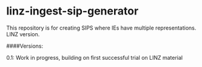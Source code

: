 linz-ingest-sip-generator
==================

This repository is for creating SIPS where IEs have multiple
representations. LINZ version. 

####Versions:

0.1: Work in progress, building on first successful trial on LINZ material
